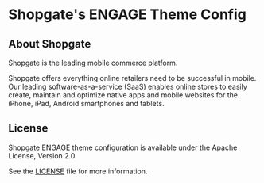# Shopgate's ENGAGE Theme Config

## About Shopgate

Shopgate is the leading mobile commerce platform.

Shopgate offers everything online retailers need to be successful in mobile. Our leading
software-as-a-service (SaaS) enables online stores to easily create, maintain and optimize native
apps and mobile websites for the iPhone, iPad, Android smartphones and tablets.

## License

Shopgate ENGAGE theme configuration is available under the Apache License, Version 2.0.

See the [LICENSE](./LICENSE) file for more information.
